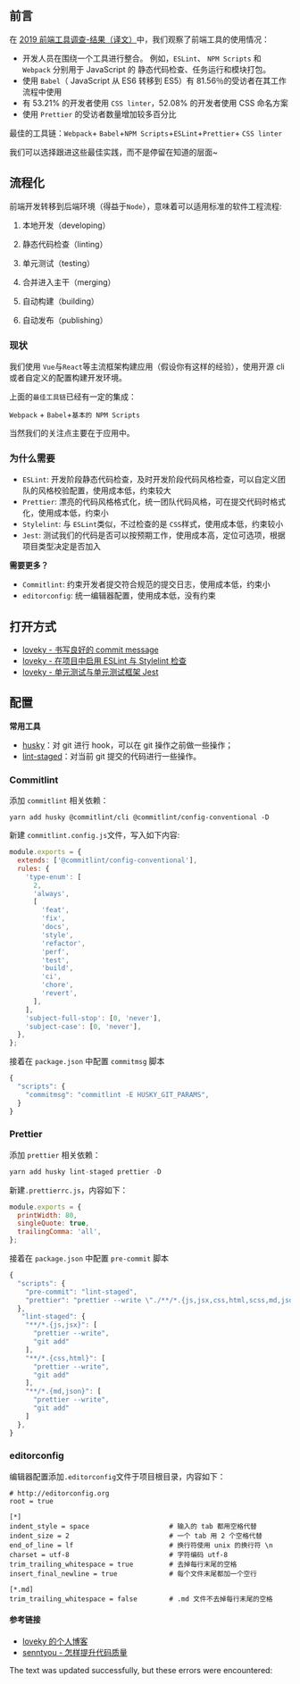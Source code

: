 ## 前言

在 [2019 前端工具调查-结果（译文）](https://github.com/yanyue404/blog/issues/101)中，我们观察了前端工具的使用情况：

-   开发人员在围绕一个工具进行整合。 例如，`ESLint`、 `NPM Scripts` 和 `Webpack` 分别用于 JavaScript 的 静态代码检查、任务运行和模块打包。
-   使用 `Babel`（ JavaScript 从 ES6 转移到 ES5）有 81.56％的受访者在其工作流程中使用
-   有 53.21% 的开发者使用 `CSS linter`，52.08% 的开发者使用 CSS 命名方案
-   使用 `Prettier` 的受访者数量增加较多百分比

最佳的工具链：`Webpack`\+ `Babel`+`NPM Scripts`+`ESLint`+`Prettier`\+ `CSS linter`

我们可以选择跟进这些最佳实践，而不是停留在知道的层面~

## 流程化

前端开发转移到后端环境（得益于`Node`），意味着可以适用标准的软件工程流程:

1.  本地开发（developing）
    
2.  静态代码检查（linting）
    
3.  单元测试（testing）
    
4.  合并进入主干（merging）
    
5.  自动构建（building）
    
6.  自动发布（publishing）
    

### 现状

我们使用 `Vue`与`React`等主流框架构建应用（假设你有这样的经验），使用开源 cli 或者自定义的配置构建开发环境。

上面的`最佳工具链`已经有一定的集成：

`Webpack` + `Babel`+`基本的 NPM Scripts`

当然我们的关注点主要在于应用中。

### 为什么需要

-   `ESLint`: 开发阶段静态代码检查，及时开发阶段代码风格检查，可以自定义团队的风格校验配置，使用成本低，约束较大
-   `Prettier`: 漂亮的代码风格格式化，统一团队代码风格，可在提交代码时格式化，使用成本低，约束小
-   `Stylelint`: 与 `ESLint`类似，不过检查的是 `CSS`样式，使用成本低，约束较小
-   `Jest`: 测试我们的代码是否可以按预期工作，使用成本高，定位可选项，根据项目类型决定是否加入

**需要更多？**

-   `Commitlint`: 约束开发者提交符合规范的提交日志，使用成本低，约束小
-   `editorconfig`: 统一编辑器配置，使用成本低，没有约束

## 打开方式

-   [loveky - 书写良好的 commit message](https://loveky.github.io/2018/06/04/write-good-commit-message/)
-   [loveky - 在项目中启用 ESLint 与 Stylelint 检查](https://loveky.github.io/2017/08/03/config-eslint-and-stylelint-in-project/)
-   [loveky - 单元测试与单元测试框架 Jest](https://loveky.github.io/2018/05/17/unit-test-and-jest/)

## 配置

**常用工具**

-   [husky](https://github.com/typicode/husky)：对 git 进行 hook，可以在 git 操作之前做一些操作；
-   [lint-staged](https://github.com/okonet/lint-staged)：对当前 git 提交的代码进行一些操作。

### Commitlint

添加 `commitlint` 相关依赖：

```shell
yarn add husky @commitlint/cli @commitlint/config-conventional -D
```

新建 `commitlint.config.js`文件，写入如下内容:

```js
module.exports = {
  extends: ['@commitlint/config-conventional'],
  rules: {
    'type-enum': [
      2,
      'always',
      [
        'feat',
        'fix',
        'docs',
        'style',
        'refactor',
        'perf',
        'test',
        'build',
        'ci',
        'chore',
        'revert',
      ],
    ],
    'subject-full-stop': [0, 'never'],
    'subject-case': [0, 'never'],
  },
};
```

接着在 `package.json` 中配置 `commitmsg` 脚本

```js
{
  "scripts": {
    "commitmsg": "commitlint -E HUSKY_GIT_PARAMS",
  }
}
```

### Prettier

添加 `prettier` 相关依赖：

```js
yarn add husky lint-staged prettier -D
```

新建`.prettierrc.js`，内容如下：

```js
module.exports = {
  printWidth: 80,
  singleQuote: true,
  trailingComma: 'all',
};
```

接着在 `package.json` 中配置 `pre-commit` 脚本

```js
{
  "scripts": {
    "pre-commit": "lint-staged",
    "prettier": "prettier --write \"./**/*.{js,jsx,css,html,scss,md,json}\"",
  },
   "lint-staged": {
    "**/*.{js,jsx}": [
      "prettier --write",
      "git add"
    ],
    "**/*.{css,html}": [
      "prettier --write",
      "git add"
    ],
    "**/*.{md,json}": [
      "prettier --write",
      "git add"
    ]
  },
}
```

### editorconfig

编辑器配置添加`.editorconfig`文件于项目根目录，内容如下：

```shell
# http://editorconfig.org
root = true

[*]
indent_style = space                    # 输入的 tab 都用空格代替
indent_size = 2                         # 一个 tab 用 2 个空格代替
end_of_line = lf                        # 换行符使用 unix 的换行符 \n
charset = utf-8                         # 字符编码 utf-8
trim_trailing_whitespace = true         # 去掉每行末尾的空格
insert_final_newline = true             # 每个文件末尾都加一个空行

[*.md]
trim_trailing_whitespace = false        # .md 文件不去掉每行末尾的空格
```

#### 参考链接

-   [loveky 的个人博客](https://loveky.github.io/archive/)
-   [senntyou - 怎样提升代码质量](https://github.com/senntyou/blogs/blob/master/web-advance/12.md)

The text was updated successfully, but these errors were encountered:
